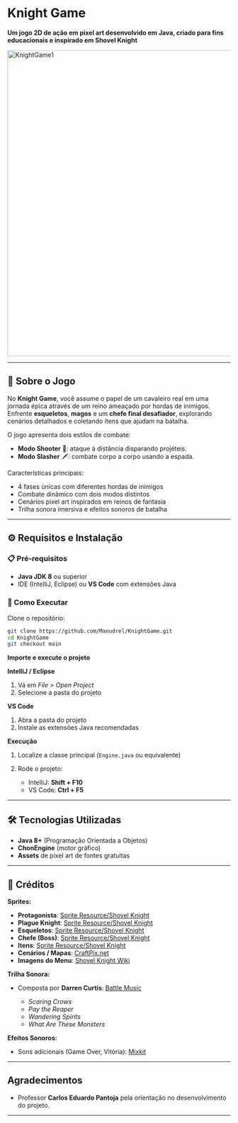 
# Knight Game

**Um jogo 2D de ação em pixel art desenvolvido em Java, criado para fins educacionais e inspirado em Shovel Knight**

<img width="1126" height="691" alt="KnightGame1" src="https://github.com/user-attachments/assets/e22594a7-d52b-4e80-8076-7a1608c5dad3" />

---


## 📖 Sobre o Jogo

No **Knight Game**, você assume o papel de um cavaleiro real em uma jornada épica através de um reino ameaçado por hordas de inimigos.
Enfrente **esqueletos**, **magos** e um **chefe final desafiador**, explorando cenários detalhados e coletando itens que ajudam na batalha.

O jogo apresenta dois estilos de combate:

* **Modo Shooter** 🎯: ataque à distância disparando projéteis.
* **Modo Slasher** 🗡️: combate corpo a corpo usando a espada.

Características principais:

* 4 fases únicas com diferentes hordas de inimigos
* Combate dinâmico com dois modos distintos
* Cenários pixel art inspirados em reinos de fantasia
* Trilha sonora imersiva e efeitos sonoros de batalha

---

## ⚙️ Requisitos e Instalação

### 📋 Pré-requisitos

* **Java JDK 8** ou superior
* IDE (IntelliJ, Eclipse) ou **VS Code** com extensões Java

### 🚀 Como Executar

Clone o repositório:

```bash
git clone https://github.com/Manudrel/KnightGame.git
cd KnightGame
git checkout main
```

**Importe e execute o projeto**

**IntelliJ / Eclipse**

1. Vá em *File > Open Project*
2. Selecione a pasta do projeto

**VS Code**

1. Abra a pasta do projeto
2. Instale as extensões Java recomendadas

**Execução**

1. Localize a classe principal (`Engine.java` ou equivalente)
2. Rode o projeto:

   * IntelliJ: **Shift + F10**
   * VS Code: **Ctrl + F5**

---

## 🛠️ Tecnologias Utilizadas

* **Java 8+** (Programação Orientada a Objetos)
* **ChonEngine** (motor gráfico)
* **Assets** de pixel art de fontes gratuitas

--- 

## 📜 Créditos

**Sprites:**

* **Protagonista**: [Sprite Resource/Shovel Knight](https://www.spriters-resource.com/fullview/129671)
* **Plague Knight**: [Sprite Resource/Shovel Knight](https://www.spriters-resource.com/fullview/77380)
* **Esqueletos**: [Sprite Resource/Shovel Knight](https://www.spriters-resource.com/pc_computer/shovelknight/sheet/67157)
* **Chefe (Boss)**: [Sprite Resource/Shovel Knight](https://www.spriters-resource.com/fullview/67063)
* **Itens**: [Sprite Resource/Shovel Knight](https://www.spriters-resource.com/fullview/129671)
* **Cenários / Mapas**: [CraftPix.net](https://craftpix.net/freebies/free-pixel-art-fantasy-2d-battlegrounds/)
* **Imagens do Menu**: [Shovel Knight Wiki](https://shovelknight.fandom.com/wiki/King_Knight)

**Trilha Sonora:**

* Composta por **Darren Curtis**: [Battle Music](https://www.darrencurtismusic.com/battle-music)

  * *Scaring Crows*
  * *Pay the Reaper*
  * *Wandering Spirits*
  * *What Are These Monsters*

**Efeitos Sonoros:**

* Sons adicionais (Game Over, Vitória): [Mixkit](https://mixkit.co/free-sound-effects/game)

---

## Agradecimentos

* Professor **Carlos Eduardo Pantoja** pela orientação no desenvolvimento do projeto.

---
